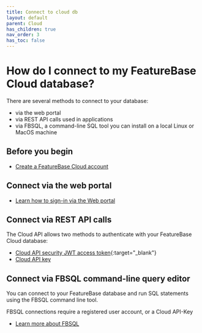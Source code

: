 ```yaml
---
title: Connect to cloud db
layout: default
parent: Cloud
has_children: true
nav_order: 3
has_toc: false
---
```


# How do I connect to my FeatureBase Cloud database?

There are several methods to connect to your database:

* via the web portal
* via REST API calls used in applications
* via FBSQL, a command-line SQL tool you can install on a local Linux or MacOS machine

## Before you begin

* [Create a FeatureBase Cloud account](/docs/cloud/cloud-signup)

## Connect via the web portal

* [Learn how to sign-in via the Web portal](/docs/cloud/cloud-db-connect/cloud-login)

## Connect via REST API calls

The Cloud API allows two methods to authenticate with your FeatureBase Cloud database:

* [Cloud API security JWT access token](https://api-docs-featurebase-cloud.redoc.ly/latest#section/Security){:target="_blank"}
* [Cloud API key](/docs/cloud/cloud-authentication/cloud-auth-manage)

## Connect via FBSQL command-line query editor

You can connect to your FeatureBase database and run SQL statements using the FBSQL command line tool.

FBSQL connections require a registered user account, or a Cloud API-Key

* [Learn more about FBSQL](/docs/tools/fbsql/fbsql-home)
